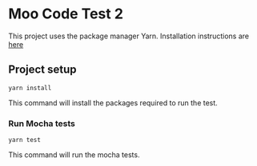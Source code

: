 # Moo Code Test 2
This project uses the package manager Yarn.
Installation instructions are [here](https://classic.yarnpkg.com/en/docs/install#mac-stable)

## Project setup
```
yarn install
```
This command will install the packages required to run the test.

### Run Mocha tests
```
yarn test
```
This command will run the mocha tests.
